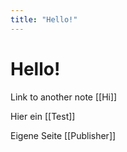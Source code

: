 ```yaml
---
title: "Hello!"
---
```


# Hello!

Link to another note [[Hi]]

Hier ein [[Test]]

Eigene Seite [[Publisher]]
